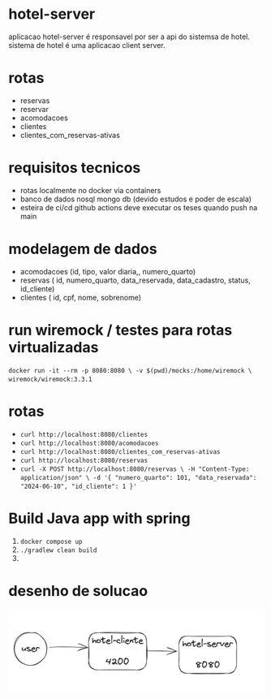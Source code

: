 # hotel-server

aplicacao hotel-server é responsavel por ser a api do sistemsa de hotel.
sistema de hotel é uma aplicacao client server.

# rotas 
- reservas
- reservar
- acomodacoes
- clientes
- clientes_com_reservas-ativas

# requisitos tecnicos
- rotas localmente no docker via containers 
- banco de dados nosql mongo db (devido estudos e poder de escala)
- esteira de ci/cd github actions deve executar os teses quando push na main
 
# modelagem de dados

- acomodacoes (id, tipo, valor diaria,, numero_quarto) 
- reservas ( id, numero_quarto, data_reservada, data_cadastro, status, id_cliente)
-  clientes ( id, cpf, nome, sobrenome)
 
# run wiremock / testes para rotas virtualizadas
`docker run -it --rm -p 8080:8080 \
-v $(pwd)/mocks:/home/wiremock \
wiremock/wiremock:3.3.1`

# rotas 
- `curl http://localhost:8080/clientes`
- `curl http://localhost:8080/acomodacoes`
- `curl http://localhost:8080/clientes_com_reservas-ativas`
- `curl http://localhost:8080/reservas` 
- `curl -X POST http://localhost:8080/reservas \
  -H "Content-Type: application/json" \
  -d '{
  "numero_quarto": 101,
  "data_reservada": "2024-06-10",
  "id_cliente": 1
  }'`

# Build Java app with spring 

1. `docker compose up`
2. `./gradlew clean build` 
3.

# desenho de solucao 
![img.png](img.png)